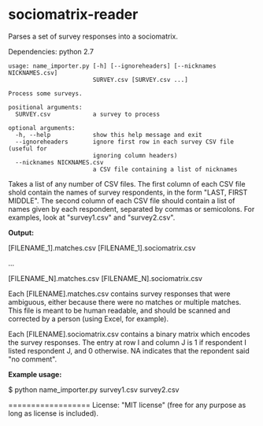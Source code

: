 sociomatrix-reader
==================

Parses a set of survey responses into a sociomatrix.

Dependencies: python 2.7

```
usage: name_importer.py [-h] [--ignoreheaders] [--nicknames NICKNAMES.csv]
                        SURVEY.csv [SURVEY.csv ...]

Process some surveys.

positional arguments:
  SURVEY.csv            a survey to process

optional arguments:
  -h, --help            show this help message and exit
  --ignoreheaders       ignore first row in each survey CSV file (useful for
                        ignoring column headers)
  --nicknames NICKNAMES.csv
                        a CSV file containing a list of nicknames
````

Takes a list of any number of CSV files. The first column of each CSV file shold contain the names of survey respondents, in the form "LAST, FIRST MIDDLE". The second column of each CSV file should contain a list of names given by each respondent, separated by commas or semicolons. For examples, look at "survey1.csv" and "survey2.csv".

**Output:**

[FILENAME_1].matches.csv
[FILENAME_1].sociomatrix.csv

...

[FILENAME_N].matches.csv
[FILENAME_N].sociomatrix.csv

Each [FILENAME].matches.csv contains survey responses that were ambiguous, either because there were no matches or multiple matches. This file is meant to be human readable, and should be scanned and corrected by a person (using Excel, for example).

Each [FILENAME].sociomatrix.csv contains a binary matrix which encodes the survey responses. The entry at row I and column J is 1 if respondent I listed respondent J, and 0 otherwise.	NA indicates that the repondent said "no comment".

**Example usage:**

$ python name_importer.py survey1.csv survey2.csv

==================
License: "MIT license" (free for any purpose as long as license is included).